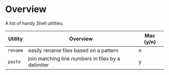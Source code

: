 # Overview

A list of handy Shell utilities.

| Utility  | Overview                                           | Mac (y/n) |
| -------- | -------------------------------------------------- | --------- |
| `rename` | easily rename files based on a pattern             | n         |
| `paste`  | join matching line numbers in files by a delimiter | y         |
